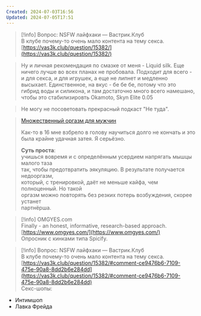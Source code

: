 ```yaml
---
Created: 2024-07-03T16:56
Updated: 2024-07-05T17:51
---
```

> [!info] Вопрос: NSFW лайфхаки — Вастрик.Клуб  
> В клубе почему-то очень мало контента на тему секса.  
> [https://vas3k.club/question/15382/](https://vas3k.club/question/15382/)  

> Ну и личная рекомендация по смазке от меня - Liquid silk. Еще ничего лучше во всех планах не пробовала. Подходит для всего - и для секса, и для игрушек, а еще не липнет и медленно высыхает. Единственное, на вкус - бе бе бе, потому что это гибрид воды и силикона, и там достаточно много всего намешано, чтобы это стабилизировть
Okamoto, Skyn Elite 0.05
  

> Не могу не посоветовать прекрасный подкаст "Не туда".

> [Множественный оргазм для мужчин](https://vas3k.club/question/15382/#Mnozhestvennyi-orgazm-dlia)
> 
> Как-то в 16 мне взбрело в голову научиться долго не кончать и это была крайне удачная затея. Я серьёзно.
> 
> **Суть проста**:  
> учишься вовремя и с определённым усердием напрягать мышцы малого таза  
> так, чтобы предотвратить эякуляцию. В результате получается недооргазм,  
> который, с тренировкой, даёт не меньше кайфа, чем полноценный. Но такой  
> оргазм можно повторять без резких потерь возбуждения, скорее устанет  
> партнёрша.  

> [!info] OMGYES.com  
> Finally - an honest, informative, research-based approach.  
> [https://www.omgyes.com/](https://www.omgyes.com/)  
Опросник с кинками типа Spicify.

> [!info] Вопрос: NSFW лайфхаки — Вастрик.Клуб  
> В клубе почему-то очень мало контента на тему секса.  
> [https://vas3k.club/question/15382/#comment-ce9476b6-7109-475e-90a8-8dd2b6e284dd](https://vas3k.club/question/15382/#comment-ce9476b6-7109-475e-90a8-8dd2b6e284dd)  
Секс-шопы:
- Интимшоп
- Лавка Фрейда